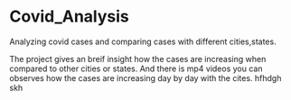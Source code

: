 # Covid_Analysis
Analyzing covid cases and comparing cases with different cities,states.

The project gives an breif insight how the cases are increasing when compared to other cities or states.
And there is mp4 videos you can observes how the cases are increasing day by day with the cites.
hfhdgh
skh
